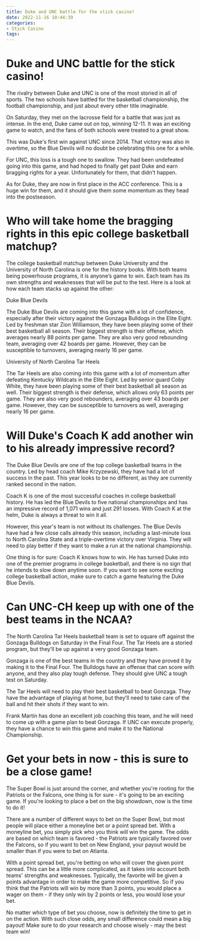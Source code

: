 ```yaml
---
title: Duke and UNC battle for the stick casino!
date: 2022-11-16 10:44:39
categories:
- Stick Casino
tags:
---
```



#  Duke and UNC battle for the stick casino!

The rivalry between Duke and UNC is one of the most storied in all of sports. The two schools have battled for the basketball championship, the football championship, and just about every other title imaginable.

On Saturday, they met on the lacrosse field for a battle that was just as intense. In the end, Duke came out on top, winning 12-11. It was an exciting game to watch, and the fans of both schools were treated to a great show.

This was Duke's first win against UNC since 2014. That victory was also in overtime, so the Blue Devils will no doubt be celebrating this one for a while.

For UNC, this loss is a tough one to swallow. They had been undefeated going into this game, and had hoped to finally get past Duke and earn bragging rights for a year. Unfortunately for them, that didn't happen.

As for Duke, they are now in first place in the ACC conference. This is a huge win for them, and it should give them some momentum as they head into the postseason.

#  Who will take home the bragging rights in this epic college basketball matchup?

The college basketball matchup between Duke University and the University of North Carolina is one for the history books. With both teams being powerhouse programs, it is anyone’s game to win. Each team has its own strengths and weaknesses that will be put to the test. Here is a look at how each team stacks up against the other:

Duke Blue Devils

The Duke Blue Devils are coming into this game with a lot of confidence, especially after their victory against the Gonzaga Bulldogs in the Elite Eight. Led by freshman star Zion Williamson, they have been playing some of their best basketball all season. Their biggest strength is their offense, which averages nearly 88 points per game. They are also very good rebounding team, averaging over 42 boards per game. However, they can be susceptible to turnovers, averaging nearly 16 per game.

University of North Carolina Tar Heels

The Tar Heels are also coming into this game with a lot of momentum after defeating Kentucky Wildcats in the Elite Eight. Led by senior guard Coby White, they have been playing some of their best basketball all season as well. Their biggest strength is their defense, which allows only 63 points per game. They are also very good rebounders, averaging over 43 boards per game. However, they can be susceptible to turnovers as well, averaging nearly 16 per game.

#  Will Duke's Coach K add another win to his already impressive record?

The Duke Blue Devils are one of the top college basketball teams in the country. Led by head coach Mike Krzyzewski, they have had a lot of success in the past. This year looks to be no different, as they are currently ranked second in the nation.

Coach K is one of the most successful coaches in college basketball history. He has led the Blue Devils to five national championships and has an impressive record of 1,071 wins and just 291 losses. With Coach K at the helm, Duke is always a threat to win it all.

However, this year's team is not without its challenges. The Blue Devils have had a few close calls already this season, including a last-minute loss to North Carolina State and a triple-overtime victory over Virginia. They will need to play better if they want to make a run at the national championship.

One thing is for sure: Coach K knows how to win. He has turned Duke into one of the premier programs in college basketball, and there is no sign that he intends to slow down anytime soon. If you want to see some exciting college basketball action, make sure to catch a game featuring the Duke Blue Devils.

#  Can UNC-CH keep up with one of the best teams in the NCAA?

The North Carolina Tar Heels basketball team is set to square off against the Gonzaga Bulldogs on Saturday in the Final Four. The Tar Heels are a storied program, but they’ll be up against a very good Gonzaga team.

Gonzaga is one of the best teams in the country and they have proved it by making it to the Final Four. The Bulldogs have an offense that can score with anyone, and they also play tough defense. They should give UNC a tough test on Saturday.

The Tar Heels will need to play their best basketball to beat Gonzaga. They have the advantage of playing at home, but they’ll need to take care of the ball and hit their shots if they want to win.

Frank Martin has done an excellent job coaching this team, and he will need to come up with a game plan to beat Gonzaga. If UNC can execute properly, they have a chance to win this game and make it to the National Championship.

#  Get your bets in now - this is sure to be a close game!

The Super Bowl is just around the corner, and whether you're rooting for the Patriots or the Falcons, one thing is for sure - it's going to be an exciting game. If you're looking to place a bet on the big showdown, now is the time to do it!

There are a number of different ways to bet on the Super Bowl, but most people will place either a moneyline bet or a point spread bet. With a moneyline bet, you simply pick who you think will win the game. The odds are based on which team is favored - the Patriots are typically favored over the Falcons, so if you want to bet on New England, your payout would be smaller than if you were to bet on Atlanta.

With a point spread bet, you're betting on who will cover the given point spread. This can be a little more complicated, as it takes into account both teams' strengths and weaknesses. Typically, the favorite will be given a points advantage in order to make the game more competitive. So if you think that the Patriots will win by more than 3 points, you would place a wager on them - if they only win by 2 points or less, you would lose your bet.

No matter which type of bet you choose, now is definitely the time to get in on the action. With such close odds, any small difference could mean a big payout! Make sure to do your research and choose wisely - may the best team win!